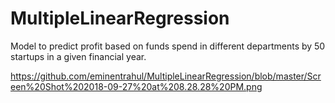 # MultipleLinearRegression
Model to predict profit based on funds spend in different departments by 50 startups in a given financial year.

https://github.com/eminentrahul/MultipleLinearRegression/blob/master/Screen%20Shot%202018-09-27%20at%208.28.28%20PM.png
